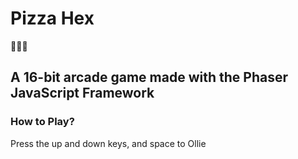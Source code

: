 # Pizza Hex
🍕🧙‍♀️ 
## A 16-bit arcade game made with the Phaser JavaScript Framework

### How to Play?
Press the up and down keys, and space to Ollie